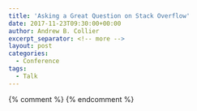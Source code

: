 ```yaml
---
title: 'Asking a Great Question on Stack Overflow'
date: 2017-11-23T09:30:00+00:00
author: Andrew B. Collier
excerpt_separator: <!-- more -->
layout: post
categories:
  - Conference
tags:
  - Talk
---
```


{% comment %}
{% endcomment %}

